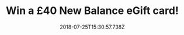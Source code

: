 ---
campaign-uuid: "c-94b50135-f345-429e-9a96-c1863c2b42f6"
type: "Preview"
category: "Gifts"
date: "2018-07-25T15:30:57.738Z"
end-date: "2018-08-25T23:59:00.000Z"
disable-form: false
is_promoted: false
has_entry_page: true
title: "Win a £40 New Balance eGift card!"
competition-description: "<p>Want to renew your wardrobe with summer clothes? Then,\
  \ you won’t want to miss this… we’ve managed to get an amazing £40 New Balance eGift\
  \ card for you to spend at their huge selection of New Balance shoes and apparel!</p>\r\
  \n<p>Liking what you hear?’ Click below for a chance to win!</p>"
hero-header: "Win a £40 New Balance eGift card!"
terms-confirmation: "N/A"
banner-img: "https://assets.expresslyapp.com/asset-6588dd24-70df-4840-988a-d58f5f0c38c2.jpg"
logo-left-href: "aaa.nme.com"
logo-left-image: "https://assets.expresslyapp.com/asset-f5388a3a-57c3-4fc3-aadf-9e13da17c072.jpg"
logo-left-title: "nme aaa"
bg-image-hero: "https://assets.expresslyapp.com/asset-da92cd87-ce45-4f8b-88e1-6955e5107214.jpg"
bg-image-first: "https://assets.expresslyapp.com/asset-0f46cefb-9a79-4c58-9ac6-309c098160ea.jpg"
section1-content: "<p>New Balance has worked to move the world around them. They believe\
  \ in one simple truth: they were born to move. Their collection are the perfect\
  \ combination  of sport and fashion, giving you the comfort you need and the style\
  \ you want.</p> \r\n<p>Enter the form below and get those trainers that you need\
  \ or the t-shirt you’ve always wanted now!</p>\r\n<p>Good luck!</p>"
entry-title: "Win a £40 New Balance eGift card!"
entry-content: "Enter the draw to win a £40 New Balance eGift card by completing the\
  \ form below before 23:59 on 25th of August 2018."
has-winner: false
prize-description: "A 40 New Balance eGift card."
special-conditions: "Multiple entries are allowed up to one every day."
---